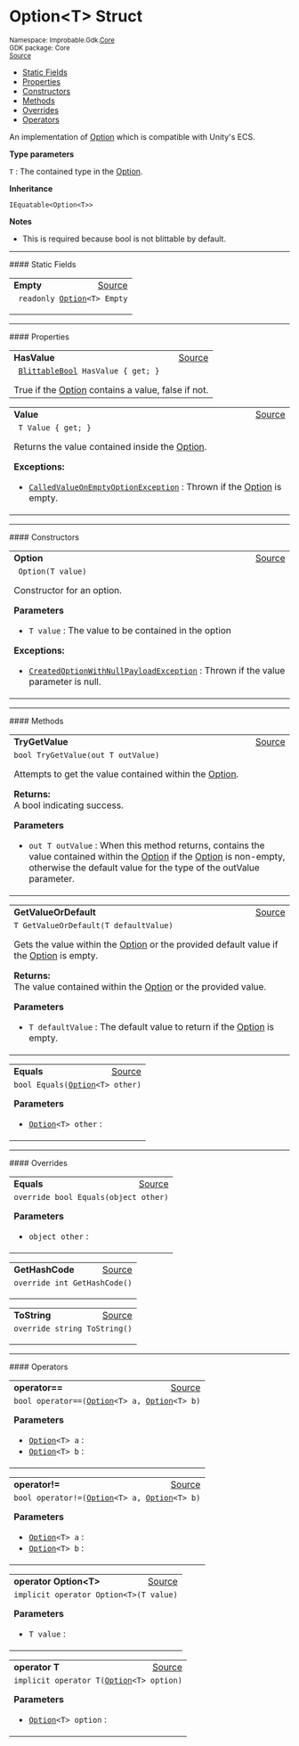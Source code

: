 
# Option&lt;T&gt; Struct
<sup>
Namespace: Improbable.Gdk.<a href="{{urlRoot}}/api/core-index">Core</a><br/>
GDK package: Core<br/>
<a href="https://www.github.com/spatialos/gdk-for-unity/blob/f54d7cdc/workers/unity/Packages/com.improbable.gdk.core/Components/Option.cs/#L12">Source</a>
<style>
a code {
                    padding: 0em 0.25em!important;
}
code {
                    background-color: #ffffff!important;
}
</style>
</sup>
<nav id="pageToc" class="page-toc"><ul><li><a href="#static-fields">Static Fields</a>
<li><a href="#properties">Properties</a>
<li><a href="#constructors">Constructors</a>
<li><a href="#methods">Methods</a>
<li><a href="#overrides">Overrides</a>
<li><a href="#operators">Operators</a>
</ul></nav>

</p>



<p>An implementation of <a href="{{urlRoot}}/api/core/option">Option</a> which is compatible with Unity's ECS. </p>


</p>

<b>Type parameters</b>

<code>T</code> : The contained type in the <a href="{{urlRoot}}/api/core/option">Option</a>.


</p>

<b>Inheritance</b>

<code>IEquatable&lt;Option&lt;T&gt;&gt;</code>


</p>

<b>Notes</b>

- This is required because bool is not blittable by default. 




</p>
<hr style="width:100%; border-top-color:#d8d8d8" />
#### Static Fields


</p>




<table width="100%">
    <tr>
        <td style="border-right:none"><b>Empty</b></td>
        <td style="border-left:none; text-align:right"><a href="https://www.github.com/spatialos/gdk-for-unity/blob/f54d7cdc/workers/unity/Packages/com.improbable.gdk.core/Components/Option.cs/#L14">Source</a></td>
    </tr>
    <tr>
        <td colspan="2">
<code> readonly <a href="{{urlRoot}}/api/core/option">Option</a>&lt;T&gt; Empty</code></p>


</td>
    </tr>
</table>






</p>
<hr style="width:100%; border-top-color:#d8d8d8" />
#### Properties


</p>




<table width="100%">
    <tr>
        <td style="border-right:none"><b>HasValue</b></td>
        <td style="border-left:none; text-align:right"><a href="https://www.github.com/spatialos/gdk-for-unity/blob/f54d7cdc/workers/unity/Packages/com.improbable.gdk.core/Components/Option.cs/#L19">Source</a></td>
    </tr>
    <tr>
        <td colspan="2">
<code> <a href="{{urlRoot}}/api/core/blittable-bool">BlittableBool</a> HasValue { get; }</code></p>
True if the <a href="{{urlRoot}}/api/core/option">Option</a> contains a value, false if not. 


</td>
    </tr>
</table>


<table width="100%">
    <tr>
        <td style="border-right:none"><b>Value</b></td>
        <td style="border-left:none; text-align:right"><a href="https://www.github.com/spatialos/gdk-for-unity/blob/f54d7cdc/workers/unity/Packages/com.improbable.gdk.core/Components/Option.cs/#L29">Source</a></td>
    </tr>
    <tr>
        <td colspan="2">
<code> T Value { get; }</code></p>
Returns the value contained inside the <a href="{{urlRoot}}/api/core/option">Option</a>. 


</p>

<b>Exceptions:</b>

<ul>
<li><code><a href="{{urlRoot}}/api/core/called-value-on-empty-option-exception">CalledValueOnEmptyOptionException</a></code> : Thrown if the <a href="{{urlRoot}}/api/core/option">Option</a> is empty. </li>
</ul>


</td>
    </tr>
</table>





</p>
<hr style="width:100%; border-top-color:#d8d8d8" />
#### Constructors


</p>




<table width="100%">
    <tr>
        <td style="border-right:none"><b>Option</b></td>
        <td style="border-left:none; text-align:right"><a href="https://www.github.com/spatialos/gdk-for-unity/blob/f54d7cdc/workers/unity/Packages/com.improbable.gdk.core/Components/Option.cs/#L51">Source</a></td>
    </tr>
    <tr>
        <td colspan="2">
<code> Option(T value)</code></p>
Constructor for an option. 


</p>

<b>Parameters</b>

<ul>
<li><code>T value</code> : The value to be contained in the option </li>
</ul>





</p>

<b>Exceptions:</b>

<ul>
<li><code><a href="{{urlRoot}}/api/core/created-option-with-null-payload-exception">CreatedOptionWithNullPayloadException</a></code> : Thrown if the value parameter is null. </li>
</ul>


</td>
    </tr>
</table>




</p>
<hr style="width:100%; border-top-color:#d8d8d8" />
#### Methods


</p>




<table width="100%">
    <tr>
        <td style="border-right:none"><b>TryGetValue</b></td>
        <td style="border-left:none; text-align:right"><a href="https://www.github.com/spatialos/gdk-for-unity/blob/f54d7cdc/workers/unity/Packages/com.improbable.gdk.core/Components/Option.cs/#L72">Source</a></td>
    </tr>
    <tr>
        <td colspan="2">
<code>bool TryGetValue(out T outValue)</code></p>
Attempts to get the value contained within the <a href="{{urlRoot}}/api/core/option">Option</a>. 
</p><b>Returns:</b></br>A bool indicating success. 

</p>

<b>Parameters</b>

<ul>
<li><code>out T outValue</code> : When this method returns, contains the value contained within the <a href="{{urlRoot}}/api/core/option">Option</a> if the <a href="{{urlRoot}}/api/core/option">Option</a> is non-empty, otherwise the default value for the type of the outValue parameter. </li>
</ul>





</td>
    </tr>
</table>


<table width="100%">
    <tr>
        <td style="border-right:none"><b>GetValueOrDefault</b></td>
        <td style="border-left:none; text-align:right"><a href="https://www.github.com/spatialos/gdk-for-unity/blob/f54d7cdc/workers/unity/Packages/com.improbable.gdk.core/Components/Option.cs/#L93">Source</a></td>
    </tr>
    <tr>
        <td colspan="2">
<code>T GetValueOrDefault(T defaultValue)</code></p>
Gets the value within the <a href="{{urlRoot}}/api/core/option">Option</a> or the provided default value if the <a href="{{urlRoot}}/api/core/option">Option</a> is empty. 
</p><b>Returns:</b></br>The value contained within the <a href="{{urlRoot}}/api/core/option">Option</a> or the provided value. 

</p>

<b>Parameters</b>

<ul>
<li><code>T defaultValue</code> : The default value to return if the <a href="{{urlRoot}}/api/core/option">Option</a> is empty. </li>
</ul>





</td>
    </tr>
</table>


<table width="100%">
    <tr>
        <td style="border-right:none"><b>Equals</b></td>
        <td style="border-left:none; text-align:right"><a href="https://www.github.com/spatialos/gdk-for-unity/blob/f54d7cdc/workers/unity/Packages/com.improbable.gdk.core/Components/Option.cs/#L103">Source</a></td>
    </tr>
    <tr>
        <td colspan="2">
<code>bool Equals(<a href="{{urlRoot}}/api/core/option">Option</a>&lt;T&gt; other)</code></p>



</p>

<b>Parameters</b>

<ul>
<li><code><a href="{{urlRoot}}/api/core/option">Option</a>&lt;T&gt; other</code> : </li>
</ul>





</td>
    </tr>
</table>




</p>
<hr style="width:100%; border-top-color:#d8d8d8" />
#### Overrides


</p>




<table width="100%">
    <tr>
        <td style="border-right:none"><b>Equals</b></td>
        <td style="border-left:none; text-align:right"><a href="https://www.github.com/spatialos/gdk-for-unity/blob/f54d7cdc/workers/unity/Packages/com.improbable.gdk.core/Components/Option.cs/#L98">Source</a></td>
    </tr>
    <tr>
        <td colspan="2">
<code>override bool Equals(object other)</code></p>



</p>

<b>Parameters</b>

<ul>
<li><code>object other</code> : </li>
</ul>





</td>
    </tr>
</table>


<table width="100%">
    <tr>
        <td style="border-right:none"><b>GetHashCode</b></td>
        <td style="border-left:none; text-align:right"><a href="https://www.github.com/spatialos/gdk-for-unity/blob/f54d7cdc/workers/unity/Packages/com.improbable.gdk.core/Components/Option.cs/#L128">Source</a></td>
    </tr>
    <tr>
        <td colspan="2">
<code>override int GetHashCode()</code></p>






</td>
    </tr>
</table>


<table width="100%">
    <tr>
        <td style="border-right:none"><b>ToString</b></td>
        <td style="border-left:none; text-align:right"><a href="https://www.github.com/spatialos/gdk-for-unity/blob/f54d7cdc/workers/unity/Packages/com.improbable.gdk.core/Components/Option.cs/#L133">Source</a></td>
    </tr>
    <tr>
        <td colspan="2">
<code>override string ToString()</code></p>






</td>
    </tr>
</table>




</p>
<hr style="width:100%; border-top-color:#d8d8d8" />
#### Operators


</p>




<table width="100%">
    <tr>
        <td style="border-right:none"><b>operator==</b></td>
        <td style="border-left:none; text-align:right"><a href="https://www.github.com/spatialos/gdk-for-unity/blob/f54d7cdc/workers/unity/Packages/com.improbable.gdk.core/Components/Option.cs/#L118">Source</a></td>
    </tr>
    <tr>
        <td colspan="2">
<code>bool operator==(<a href="{{urlRoot}}/api/core/option">Option</a>&lt;T&gt; a, <a href="{{urlRoot}}/api/core/option">Option</a>&lt;T&gt; b)</code></p>



</p>

<b>Parameters</b>

<ul>
<li><code><a href="{{urlRoot}}/api/core/option">Option</a>&lt;T&gt; a</code> : </li>
<li><code><a href="{{urlRoot}}/api/core/option">Option</a>&lt;T&gt; b</code> : </li>
</ul>





</td>
    </tr>
</table>


<table width="100%">
    <tr>
        <td style="border-right:none"><b>operator!=</b></td>
        <td style="border-left:none; text-align:right"><a href="https://www.github.com/spatialos/gdk-for-unity/blob/f54d7cdc/workers/unity/Packages/com.improbable.gdk.core/Components/Option.cs/#L123">Source</a></td>
    </tr>
    <tr>
        <td colspan="2">
<code>bool operator!=(<a href="{{urlRoot}}/api/core/option">Option</a>&lt;T&gt; a, <a href="{{urlRoot}}/api/core/option">Option</a>&lt;T&gt; b)</code></p>



</p>

<b>Parameters</b>

<ul>
<li><code><a href="{{urlRoot}}/api/core/option">Option</a>&lt;T&gt; a</code> : </li>
<li><code><a href="{{urlRoot}}/api/core/option">Option</a>&lt;T&gt; b</code> : </li>
</ul>





</td>
    </tr>
</table>


<table width="100%">
    <tr>
        <td style="border-right:none"><b>operator Option&lt;T&gt;</b></td>
        <td style="border-left:none; text-align:right"><a href="https://www.github.com/spatialos/gdk-for-unity/blob/f54d7cdc/workers/unity/Packages/com.improbable.gdk.core/Components/Option.cs/#L138">Source</a></td>
    </tr>
    <tr>
        <td colspan="2">
<code>implicit operator Option&lt;T&gt;(T value)</code></p>



</p>

<b>Parameters</b>

<ul>
<li><code>T value</code> : </li>
</ul>





</td>
    </tr>
</table>


<table width="100%">
    <tr>
        <td style="border-right:none"><b>operator T</b></td>
        <td style="border-left:none; text-align:right"><a href="https://www.github.com/spatialos/gdk-for-unity/blob/f54d7cdc/workers/unity/Packages/com.improbable.gdk.core/Components/Option.cs/#L143">Source</a></td>
    </tr>
    <tr>
        <td colspan="2">
<code>implicit operator T(<a href="{{urlRoot}}/api/core/option">Option</a>&lt;T&gt; option)</code></p>



</p>

<b>Parameters</b>

<ul>
<li><code><a href="{{urlRoot}}/api/core/option">Option</a>&lt;T&gt; option</code> : </li>
</ul>





</td>
    </tr>
</table>



